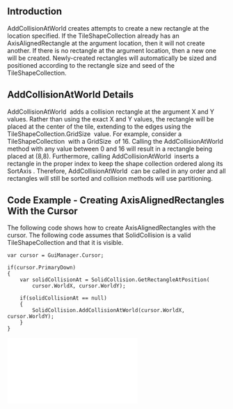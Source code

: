 ## Introduction

AddCollisionAtWorld creates attempts to create a new rectangle at the location specified. If the TileShapeCollection already has an AxisAlignedRectangle at the argument location, then it will not create another. If there is no rectangle at the argument location, then a new one will be created. Newly-created rectangles will automatically be sized and positioned according to the rectangle size and seed of the TileShapeCollection.

## AddCollisionAtWorld Details

AddCollisionAtWorld  adds a collision rectangle at the argument X and Y values. Rather than using the exact X and Y values, the rectangle will be placed at the center of the tile, extending to the edges using the TileShapeCollection.GridSize  value. For example, consider a TileShapeCollection  with a GridSize  of 16. Calling the AddCollisionAtWorld  method with any value between 0 and 16 will result in a rectangle being placed at (8,8). Furthermore, calling AddCollisionAtWorld  inserts a rectangle in the proper index to keep the shape collection ordered along its SortAxis . Therefore, AddCollisionAtWorld  can be called in any order and all rectangles will still be sorted and collision methods will use partitioning.

## Code Example - Creating AxisAlignedRectangles With the Cursor

The following code shows how to create AxisAlignedRectangles with the cursor. The following code assumes that SolidCollision is a valid TileShapeCollection and that it is visible.

    var cursor = GuiManager.Cursor;

    if(cursor.PrimaryDown)
    {
        var solidCollisionAt = SolidCollision.GetRectangleAtPosition(
            cursor.WorldX, cursor.WorldY);

        if(solidCollisionAt == null)
        {
            SolidCollision.AddCollisionAtWorld(cursor.WorldX, cursor.WorldY);
        }
    }

[![](/wp-content/uploads/2021/04/2021_April_06_215452.gif.md)](/wp-content/uploads/2021/04/2021_April_06_215452.gif.md)
